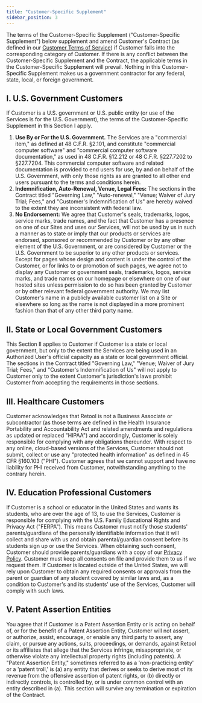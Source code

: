 ```yaml
---
title: "Customer-Specific Supplement"
sidebar_position: 3
---
```


The terms of the Customer-Specific Supplement ("Customer-Specific Supplement") below supplement and amend Customer's Contract (as defined in our [Customer Terms of Service](https://docs.retool.com/legal/customer-terms-of-service)) if Customer falls into the corresponding category of Customer. If there is any conflict between the Customer-Specific Supplement and the Contract, the applicable terms in the Customer-Specific Supplement will prevail. Nothing in this Customer-Specific Supplement makes us a government contractor for any federal, state, local, or foreign government. 

## I. U.S. Government Customers

If Customer is a U.S. government or U.S. public entity (or use of the Services is for the U.S. Government), the terms of the Customer-Specific Supplement in this Section I apply. 

1. **Use By or For the U.S. Government.** The Services are a "commercial item," as defined at 48 C.F.R. §2.101, and constitute "commercial computer software" and "commercial computer software documentation," as used in 48 C.F.R. §12.212 or 48 C.F.R. §227.7202 to §227.7204. This commercial computer software and related documentation is provided to end users for use, by and on behalf of the U.S. Government, with only those rights as are granted to all other end users pursuant to the terms and conditions herein.
1. **Indemnification, Auto-Renewal, Venue, Legal Fees:** The sections in the Contract titled "Governing Law," "Auto-renewal," "Venue; Waiver of Jury Trial; Fees," and "Customer's Indemnification of Us" are hereby waived to the extent they are inconsistent with federal law.
1. **No Endorsement:** We agree that Customer's seals, trademarks, logos, service marks, trade names, and the fact that Customer has a presence on one of our Sites and uses our Services, will not be used by us in such a manner as to state or imply that our products or services are endorsed, sponsored or recommended by Customer or by any other element of the U.S. Government, or are considered by Customer or the U.S. Government to be superior to any other products or services. Except for pages whose design and content is under the control of the Customer, or for links to or promotion of such pages, we agree not to display any Customer or government seals, trademarks, logos, service marks, and trade names on our homepage or elsewhere on one of our hosted sites unless permission to do so has been granted by Customer or by other relevant federal government authority. We may list Customer's name in a publicly available customer list on a Site or elsewhere so long as the name is not displayed in a more prominent fashion than that of any other third party name.

## II. State or Local Government Customers

This Section II applies to Customer if Customer is a state or local government, but only to the extent the Services are being used in an Authorized User's official capacity as a state or local government official. The sections in the Contract titled "Governing Law," "Venue; Waiver of Jury Trial; Fees," and "Customer's Indemnification of Us" will not apply to Customer only to the extent Customer's jurisdiction's laws prohibit Customer from accepting the requirements in those sections. 

## III. Healthcare Customers

Customer acknowledges that Retool is not a Business Associate or subcontractor (as those terms are defined in the Health Insurance Portability and Accountability Act and related amendments and regulations as updated or replaced "HIPAA") and accordingly, Customer is solely responsible for complying with any obligations thereunder. With respect to any online, cloud-based versions of the Services, Customer should not submit, collect or use any "protected health information" as defined in 45 CFR §160.103 ("PHI"). Customer agrees that we cannot support and have no liability for PHI received from Customer, notwithstanding anything to the contrary herein.

## IV. Education Professional Customers

If Customer is a school or educator in the United States and wants its students, who are over the age of 13, to use the Services, Customer is responsible for complying with the U.S. Family Educational Rights and Privacy Act ("FERPA"). This means Customer must notify those students' parents/guardians of the personally identifiable information that it will collect and share with us and obtain parental/guardian consent before its students sign up or use the Services. When obtaining such consent, Customer should provide parents/guardians with a copy of our [Privacy Policy](https://docs.retool.com/page/privacy-policy). Customer must keep all consents on file and provide them to us if we request them. If Customer is located outside of the United States, we will rely upon Customer to obtain any required consents or approvals from the parent or guardian of any student covered by similar laws and, as a condition to Customer's and its students' use of the Services, Customer will comply with such laws.

## V. Patent Assertion Entities

You agree that if Customer is a Patent Assertion Entity or is acting on behalf of, or for the benefit of a Patent Assertion Entity, Customer will not assert, or authorize, assist, encourage, or enable any third party to assert, any claim, or pursue any actions, suits, proceedings, or demands, against Retool or its affiliates that allege that the Services infringe, misappropriate, or otherwise violate any intellectual property rights (including patents). A "Patent Assertion Entity," sometimes referred to as a 'non-practicing entity' or a 'patent troll,' is (a) any entity that derives or seeks to derive most of its revenue from the offensive assertion of patent rights, or (b) directly or indirectly controls, is controlled by, or is under common control with an entity described in (a). This section will survive any termination or expiration of the Contract.
